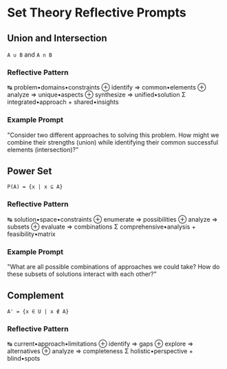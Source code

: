 # Set Theory Reflective Prompts

## Union and Intersection
`A ∪ B` and `A ∩ B`

### Reflective Pattern
↹ problem•domains•constraints
⊕ identify => common•elements
⊕ analyze => unique•aspects
⊕ synthesize => unified•solution
Σ integrated•approach + shared•insights

### Example Prompt
"Consider two different approaches to solving this problem. How might we combine their strengths (union) while identifying their common successful elements (intersection)?"

## Power Set
`P(A) = {x | x ⊆ A}`

### Reflective Pattern
↹ solution•space•constraints
⊕ enumerate => possibilities
⊕ analyze => subsets
⊕ evaluate => combinations
Σ comprehensive•analysis + feasibility•matrix

### Example Prompt
"What are all possible combinations of approaches we could take? How do these subsets of solutions interact with each other?"

## Complement
`A' = {x ∈ U | x ∉ A}`

### Reflective Pattern
↹ current•approach•limitations
⊕ identify => gaps
⊕ explore => alternatives
⊕ analyze => completeness
Σ holistic•perspective + blind•spots
